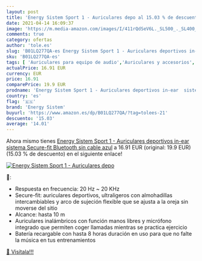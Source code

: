 ```yaml
---
layout: post
title: 'Energy Sistem Sport 1 - Auriculares depo al 15.03 % de descuento'
date: 2021-04-14 16:09:37
image: 'https://m.media-amazon.com/images/I/411rQdSeV6L._SL500_._SL400_.jpg'
comments: true
category: ofertas
author: 'tole.es'
slug: 'B01LQ277QA-es Energy Sistem Sport 1 - Auriculares deportivos in-ear...'
sku: 'B01LQ277QA-es'
tags: [ 'Auriculares para equipo de audio','Auriculares y accesorios','Electrónica','auriculares','bluetooth','energy sistem', ]
actualPrice: 16.91 EUR
currency: EUR
price: 16.91
comparePrice: 19.9 EUR
prodname: 'Energy Sistem Sport 1 - Auriculares deportivos in-ear  sistema Secure-fit  Bluetooth  sin cable  azul'
country: 'es'
flag: '🇪🇸'
brand: 'Energy Sistem'
buyurl: 'https://www.amazon.es/dp/B01LQ277QA/?tag=tolees-21'
descuento: '15.03'
average: '14.01'
---
```


Ahora mismo tienes [Energy Sistem Sport 1 - Auriculares deportivos in-ear  sistema Secure-fit  Bluetooth  sin cable  azul](https://www.amazon.es/dp/B01LQ277QA/?tag=tolees-21) a 16.91 EUR (original: 19.9 EUR) (15.03 %  de descuento) en el siguiente enlace!

[![Energy Sistem Sport 1 - Auriculares depo](https://m.media-amazon.com/images/I/411rQdSeV6L._SL500_._SL400_.jpg)](https://www.amazon.es/dp/B01LQ277QA/?tag=tolees-21)

🔎:

- Respuesta en frecuencia: 20 Hz ~ 20 KHz
- Secure-fit: auriculares deportivos, ultraligeros con almohadillas intercambiables y arco de sujeción flexible que se ajusta a la oreja sin moverse del sitio
- Alcance: hasta 10 m
- Auriculares inalámbricos con función manos libres y micrófono integrado que permiten coger llamadas mientras se practica ejercicio
- Batería recargable con hasta 8 horas duración en uso para que no falte la música en tus entrenamientos

[🛒 Visítala!!!](https://www.amazon.es/dp/B01LQ277QA/?tag=tolees-21)
